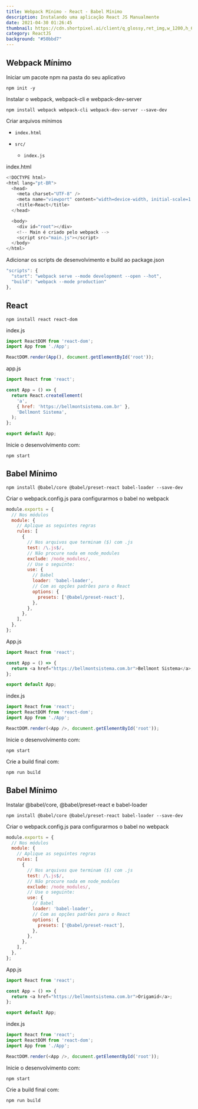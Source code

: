 ```yaml
---
title: Webpack Mínimo - React - Babel Mínimo
description: Instalando uma aplicação React JS Manualmente
date: 2021-04-30 01:26:45
thumbnail: https://cdn.shortpixel.ai/client/q_glossy,ret_img,w_1200,h_600/https://ezdevs.com.br/wp-content/uploads/2019/03/react.jpg
category: ReactJS
background: "#50bbd7"
---
```

## Webpack Mínimo

Iniciar um pacote npm na pasta do seu aplicativo

`npm init -y`

Instalar o webpack, webpack-cli e webpack-dev-server

`npm install webpack webpack-cli webpack-dev-server --save-dev`

Criar arquivos mínimos

* `index.html`
* `src/`

  * `index.js`

index.html

```javascript
<!DOCTYPE html>
<html lang="pt-BR">
  <head>
    <meta charset="UTF-8" />
    <meta name="viewport" content="width=device-width, initial-scale=1.0" />
    <title>React</title>
  </head>

  <body>
    <div id="root"></div>
    <!-- Main é criado pelo webpack -->
    <script src="main.js"></script>
  </body>
</html>
```

Adicionar os scripts de desenvolvimento e build ao package.json

```javascript
"scripts": {
  "start": "webpack serve --mode development --open --hot",
  "build": "webpack --mode production"
},
```

## React

`npm install react react-dom`

index.js

```javascript
import ReactDOM from 'react-dom';
import App from './App';

ReactDOM.render(App(), document.getElementById('root'));
```

app.js

```javascript
import React from 'react';

const App = () => {
  return React.createElement(
    'a',
    { href: 'https://bellmontsistema.com.br' },
    'Bellmont Sistema',
  );
};

export default App;
```

Inicie o desenvolvimento com:

`npm start`

## Babel Mínimo

`npm install @babel/core @babel/preset-react babel-loader --save-dev`

Criar o webpack.config.js para configurarmos o babel no webpack

```javascript
module.exports = {
  // Nos módulos
  module: {
    // Aplique as seguintes regras
    rules: [
      {
        // Nos arquivos que terminam ($) com .js
        test: /\.js$/,
        // Não procure nada em node_modules
        exclude: /node_modules/,
        // Use o seguinte:
        use: {
          // Babel
          loader: 'babel-loader',
          // Com as opções padrões para o React
          options: {
            presets: ['@babel/preset-react'],
          },
        },
      },
    ],
  },
};
```

App.js

```javascript
import React from 'react';

const App = () => {
  return <a href="https://bellmontsistema.com.br">Bellmont Sistema</a>;
};

export default App;
```

index.js

```javascript
import React from 'react';
import ReactDOM from 'react-dom';
import App from './App';

ReactDOM.render(<App />, document.getElementById('root'));
```

Inicie o desenvolvimento com:

`npm start`

Crie a build final com:

`npm run build`

## Babel Mínimo

Instalar @babel/core, @babel/preset-react e babel-loader

`npm install @babel/core @babel/preset-react babel-loader --save-dev`

Criar o webpack.config.js para configurarmos o babel no webpack

```javascript
module.exports = {
  // Nos módulos
  module: {
    // Aplique as seguintes regras
    rules: [
      {
        // Nos arquivos que terminam ($) com .js
        test: /\.js$/,
        // Não procure nada em node_modules
        exclude: /node_modules/,
        // Use o seguinte:
        use: {
          // Babel
          loader: 'babel-loader',
          // Com as opções padrões para o React
          options: {
            presets: ['@babel/preset-react'],
          },
        },
      },
    ],
  },
};
```

App.js

```javascript
import React from 'react';

const App = () => {
  return <a href="https://bellmontsistema.com.br">Origamid</a>;
};

export default App;
```

index.js

```javascript
import React from 'react';
import ReactDOM from 'react-dom';
import App from './App';

ReactDOM.render(<App />, document.getElementById('root'));
```

Inicie o desenvolvimento com:

`npm start`

Crie a build final com:

`npm run build`